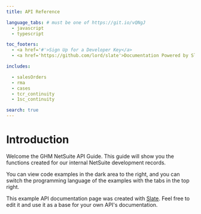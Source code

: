 ```yaml
---
title: API Reference

language_tabs: # must be one of https://git.io/vQNgJ
  - javascript
  - typescript

toc_footers:
  - <a href='#'>Sign Up for a Developer Key</a>
  - <a href='https://github.com/lord/slate'>Documentation Powered by Slate</a>

includes:

  - salesOrders
  - rma
  - cases
  - tcr_continuity
  - 1sc_continuity

search: true
---
```



# Introduction

Welcome the GHM NetSuite API Guide. This guide will show you the functions created for our internal NetSuite development records.

You can view code examples in the dark area to the right, and you can switch the programming language of the examples with the tabs in the top right.

This example API documentation page was created with [Slate](https://github.com/tripit/slate). Feel free to edit it and use it as a base for your own API's documentation.

